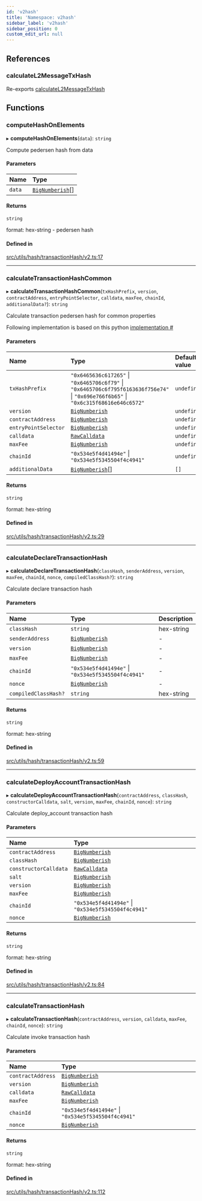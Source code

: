 ```yaml
---
id: 'v2hash'
title: 'Namespace: v2hash'
sidebar_label: 'v2hash'
sidebar_position: 0
custom_edit_url: null
---
```


## References

### calculateL2MessageTxHash

Re-exports [calculateL2MessageTxHash](hash.md#calculatel2messagetxhash)

## Functions

### computeHashOnElements

▸ **computeHashOnElements**(`data`): `string`

Compute pedersen hash from data

#### Parameters

| Name   | Type                                      |
| :----- | :---------------------------------------- |
| `data` | [`BigNumberish`](types.md#bignumberish)[] |

#### Returns

`string`

format: hex-string - pedersen hash

#### Defined in

[src/utils/hash/transactionHash/v2.ts:17](https://github.com/starknet-io/starknet.js/blob/v7.6.4/src/utils/hash/transactionHash/v2.ts#L17)

---

### calculateTransactionHashCommon

▸ **calculateTransactionHashCommon**(`txHashPrefix`, `version`, `contractAddress`, `entryPointSelector`, `calldata`, `maxFee`, `chainId`, `additionalData?`): `string`

Calculate transaction pedersen hash for common properties

Following implementation is based on this python [implementation #](https://github.com/starkware-libs/cairo-lang/blob/b614d1867c64f3fb2cf4a4879348cfcf87c3a5a7/src/starkware/starknet/core/os/transaction_hash/transaction_hash.py)

#### Parameters

| Name                 | Type                                                                                                                                 | Default value |
| :------------------- | :----------------------------------------------------------------------------------------------------------------------------------- | :------------ |
| `txHashPrefix`       | `"0x6465636c617265"` \| `"0x6465706c6f79"` \| `"0x6465706c6f795f6163636f756e74"` \| `"0x696e766f6b65"` \| `"0x6c315f68616e646c6572"` | `undefined`   |
| `version`            | [`BigNumberish`](types.md#bignumberish)                                                                                              | `undefined`   |
| `contractAddress`    | [`BigNumberish`](types.md#bignumberish)                                                                                              | `undefined`   |
| `entryPointSelector` | [`BigNumberish`](types.md#bignumberish)                                                                                              | `undefined`   |
| `calldata`           | [`RawCalldata`](types.md#rawcalldata)                                                                                                | `undefined`   |
| `maxFee`             | [`BigNumberish`](types.md#bignumberish)                                                                                              | `undefined`   |
| `chainId`            | `"0x534e5f4d41494e"` \| `"0x534e5f5345504f4c4941"`                                                                                   | `undefined`   |
| `additionalData`     | [`BigNumberish`](types.md#bignumberish)[]                                                                                            | `[]`          |

#### Returns

`string`

format: hex-string

#### Defined in

[src/utils/hash/transactionHash/v2.ts:29](https://github.com/starknet-io/starknet.js/blob/v7.6.4/src/utils/hash/transactionHash/v2.ts#L29)

---

### calculateDeclareTransactionHash

▸ **calculateDeclareTransactionHash**(`classHash`, `senderAddress`, `version`, `maxFee`, `chainId`, `nonce`, `compiledClassHash?`): `string`

Calculate declare transaction hash

#### Parameters

| Name                 | Type                                               | Description |
| :------------------- | :------------------------------------------------- | :---------- |
| `classHash`          | `string`                                           | hex-string  |
| `senderAddress`      | [`BigNumberish`](types.md#bignumberish)            | -           |
| `version`            | [`BigNumberish`](types.md#bignumberish)            | -           |
| `maxFee`             | [`BigNumberish`](types.md#bignumberish)            | -           |
| `chainId`            | `"0x534e5f4d41494e"` \| `"0x534e5f5345504f4c4941"` | -           |
| `nonce`              | [`BigNumberish`](types.md#bignumberish)            | -           |
| `compiledClassHash?` | `string`                                           | hex-string  |

#### Returns

`string`

format: hex-string

#### Defined in

[src/utils/hash/transactionHash/v2.ts:59](https://github.com/starknet-io/starknet.js/blob/v7.6.4/src/utils/hash/transactionHash/v2.ts#L59)

---

### calculateDeployAccountTransactionHash

▸ **calculateDeployAccountTransactionHash**(`contractAddress`, `classHash`, `constructorCalldata`, `salt`, `version`, `maxFee`, `chainId`, `nonce`): `string`

Calculate deploy_account transaction hash

#### Parameters

| Name                  | Type                                               |
| :-------------------- | :------------------------------------------------- |
| `contractAddress`     | [`BigNumberish`](types.md#bignumberish)            |
| `classHash`           | [`BigNumberish`](types.md#bignumberish)            |
| `constructorCalldata` | [`RawCalldata`](types.md#rawcalldata)              |
| `salt`                | [`BigNumberish`](types.md#bignumberish)            |
| `version`             | [`BigNumberish`](types.md#bignumberish)            |
| `maxFee`              | [`BigNumberish`](types.md#bignumberish)            |
| `chainId`             | `"0x534e5f4d41494e"` \| `"0x534e5f5345504f4c4941"` |
| `nonce`               | [`BigNumberish`](types.md#bignumberish)            |

#### Returns

`string`

format: hex-string

#### Defined in

[src/utils/hash/transactionHash/v2.ts:84](https://github.com/starknet-io/starknet.js/blob/v7.6.4/src/utils/hash/transactionHash/v2.ts#L84)

---

### calculateTransactionHash

▸ **calculateTransactionHash**(`contractAddress`, `version`, `calldata`, `maxFee`, `chainId`, `nonce`): `string`

Calculate invoke transaction hash

#### Parameters

| Name              | Type                                               |
| :---------------- | :------------------------------------------------- |
| `contractAddress` | [`BigNumberish`](types.md#bignumberish)            |
| `version`         | [`BigNumberish`](types.md#bignumberish)            |
| `calldata`        | [`RawCalldata`](types.md#rawcalldata)              |
| `maxFee`          | [`BigNumberish`](types.md#bignumberish)            |
| `chainId`         | `"0x534e5f4d41494e"` \| `"0x534e5f5345504f4c4941"` |
| `nonce`           | [`BigNumberish`](types.md#bignumberish)            |

#### Returns

`string`

format: hex-string

#### Defined in

[src/utils/hash/transactionHash/v2.ts:112](https://github.com/starknet-io/starknet.js/blob/v7.6.4/src/utils/hash/transactionHash/v2.ts#L112)
